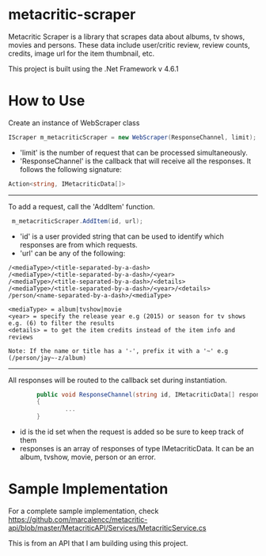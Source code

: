 # metacritic-scraper
Metacritic Scraper is a library that scrapes data about albums, tv shows, movies and persons. These data include user/critic review, review counts, credits, image url for the item thumbnail, etc.

This project is built using the .Net Framework v 4.6.1

# How to Use
Create an instance of WebScraper class

```c#
IScraper m_metacriticScraper = new WebScraper(ResponseChannel, limit);
```

* 'limit' is the number of request that can be processed simultaneously.
* 'ResponseChannel' is the callback that will receive all the responses. It follows the following signature:

```c#
Action<string, IMetacriticData[]>
```

-----------------
To add a request, call the 'AddItem' function.

```c#
 m_metacriticScraper.AddItem(id, url);
```

* 'id' is a user provided string that can be used to identify which responses are from which requests.
* 'url' can be any of the following:

```
/<mediaType>/<title-separated-by-a-dash>
/<mediaType>/<title-separated-by-a-dash>/<year>
/<mediaType>/<title-separated-by-a-dash>/<details>
/<mediaType>/<title-separated-by-a-dash>/<year>/<details>
/person/<name-separated-by-a-dash>/<mediaType>

<mediaType> = album|tvshow|movie
<year> = specify the release year e.g (2015) or season for tv shows e.g. (6) to filter the results
<details> = to get the item credits instead of the item info and reviews

Note: If the name or title has a '-', prefix it with a '~' e.g (/person/jay~-z/album)
```

-----------------
All responses will be routed to the callback set during instantiation.

```c#
        public void ResponseChannel(string id, IMetacriticData[] responses)
        {
                ...
        }
```

* id is the id set when the request is added so be sure to keep track of them
* responses is an array of responses of type IMetacriticData. It can be an album, tvshow, movie, person or an error.

# Sample Implementation
For a complete sample implementation, check <br/> https://github.com/marcalencc/metacritic-api/blob/master/MetacriticAPI/Services/MetacriticService.cs <br/>

This is from an API that I am building using this project.
